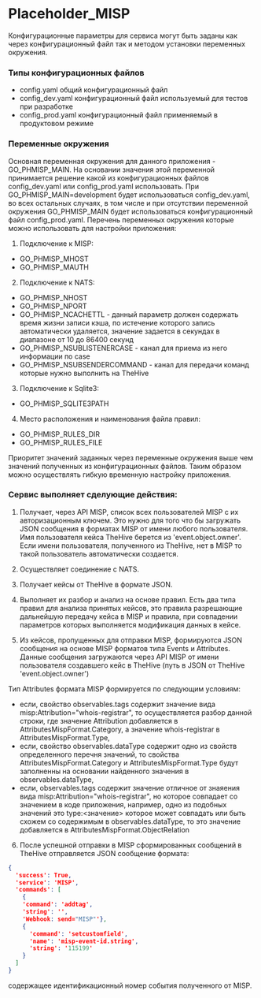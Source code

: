 # Placeholder_MISP

Конфигурационные параметры для сервиса могут быть заданы как через конфигурационный файл так и методом установки переменных окружения.

### Типы конфигурационных файлов

- config.yaml общий конфигурационный файл
- config_dev.yaml конфигурационный файл используемый для тестов при разработке
- config_prod.yaml конфигурационный файл применяемый в продуктовом режиме

### Переменные окружения

Основная переменная окружения для данного приложения - GO_PHMISP_MAIN. На основании
значения этой переменной принимается решение какой из конфигурационных файлов config_dev.yaml или config_prod.yaml использовать. При GO_PHMISP_MAIN=development
будет использоваться config_dev.yaml, во всех остальных случаях, в том числе и при отсутствии переменной окружения GO_PHMISP_MAIN будет использоваться конфигурационный файл config_prod.yaml. Перечень переменных окружения которые можно использовать для настройки приложения:

1. Подключение к MISP:

- GO_PHMISP_MHOST
- GO_PHMISP_MAUTH

2. Подключение к NATS:

- GO_PHMISP_NHOST
- GO_PHMISP_NPORT
- GO_PHMISP_NCACHETTL - данный параметр должен содержать время жизни записи
  кэша, по истечение которого запись автоматически удаляется, значение задается
  в секундах в диапазоне от 10 до 86400 секунд
- GO_PHMISP_NSUBLISTENERCASE - канал для приема из него информации по case
- GO_PHMISP_NSUBSENDERCOMMAND - канал для передачи команд которые нужно выполнить на TheHive

3. Подключение к Sqlite3:

- GO_PHMISP_SQLITE3PATH

4. Место расположения и наименования файла правил:

- GO_PHMISP_RULES_DIR
- GO_PHMISP_RULES_FILE

Приоритет значений заданных через переменные окружения выше чем значений полученных из конфигурационных файлов. Таким образом можно осуществлять гибкую временную настройку приложения.

### Сервис выполняет сделующие действия:

1.  Получает, через API MISP, список всех пользователей MISP с их авторизационным ключем. Это нужно для того что бы загружать JSON сообщения в форматах MISP от имени любого пользователя. Имя пользователя кейса TheHive берется из 'event.object.owner'. Если имени пользователя, полученного из TheHive, нет в MISP то такой пользователь автоматически создается.

2.  Осуществляет соединение с NATS.

3.  Получает кейсы от TheHive в формате JSON.

4.  Выполняет их разбор и анализ на основе правил. Есть два типа правил для анализа принятых кейсов, это правила разрешающие дальнейшую передачу кейса в MISP и правила, при совпадении параметров которых выполняется модификация данных в кейсе.

5.  Из кейсов, пропущенных для отправки MISP, формируются JSON сообщения на основе MISP форматов типа Events и Attributes. Данные сообщения загружаются через API MISP от имени пользователя создавшего кейс в TheHive (путь в JSON от TheHive 'event.object.owner')

Тип Attributes формата MISP формируется по следующим условиям:

- если, свойство observables.tags содержит значение вида misp:Attribution="whois-registrar", то осуществляется разбор данной строки, где
  значение Attribution добавляется в AttributesMispFormat.Category, а значение
  whois-registrar в AttributesMispFormat.Type,
- если, свойство observables.dataType содержит одно из свойств определенного перечня значений, то свойства AttributesMispFormat.Category и AttributesMispFormat.Type будут заполненны на основании найденного значения в
  observables.dataType,
- если, observables.tags содержит значение отличное от знаяения вида misp:Attribution="whois-registrar", но которое совпадает со значением в коде
  приложения, например, одно из подобных значений это type:<значение> которое может совпадать или быть схожем со содержимым в observables.dataType, то это
  значение добавляется в AttributesMispFormat.ObjectRelation

6.  После успешной отправки в MISP сформированных сообщений в TheHive отправляется JSON сообщение формата:

```json
{
  'success': True,
  'service': 'MISP',
  'commands': [
    {
    'command': 'addtag',
    'string': '',
    'Webhook: send="MISP"'},
    {
      'command': 'setcustomfield',
      'name': 'misp-event-id.string',
      'string': '115199'
    }
  ]
}
```

содержащее идентификационный номер события полученного от MISP.
